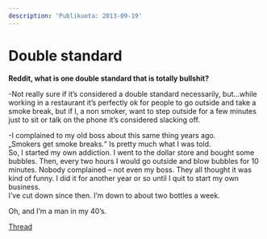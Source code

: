 ```yaml
---
description: 'Publikuota: 2013-09-19'
---
```


# Double standard

**Reddit, what is one double standard that is totally bullshit?**

-Not really sure if it’s considered a double standard necessarily, but…while working in a restaurant it’s perfectly ok for people to go outside and take a smoke break, but if I, a non smoker, want to step outside for a few minutes just to sit or talk on the phone it’s considered slacking off.

-I complained to my old boss about this same thing years ago.  
„Smokers get smoke breaks.“ Is pretty much what I was told.  
So, I started my own addiction. I went to the dollar store and bought some bubbles. Then, every two hours I would go outside and blow bubbles for 10 minutes. Nobody complained – not even my boss. They all thought it was kind of funny. I did it for another year or so until I quit to start my own business.  
I’ve cut down since then. I’m down to about two bottles a week.

Oh, and I’m a man in my 40’s.

 [Thread](http://www.reddit.com/r/AskReddit/comments/1mkf8i/reddit_what_is_one_double_standard_that_is/)

